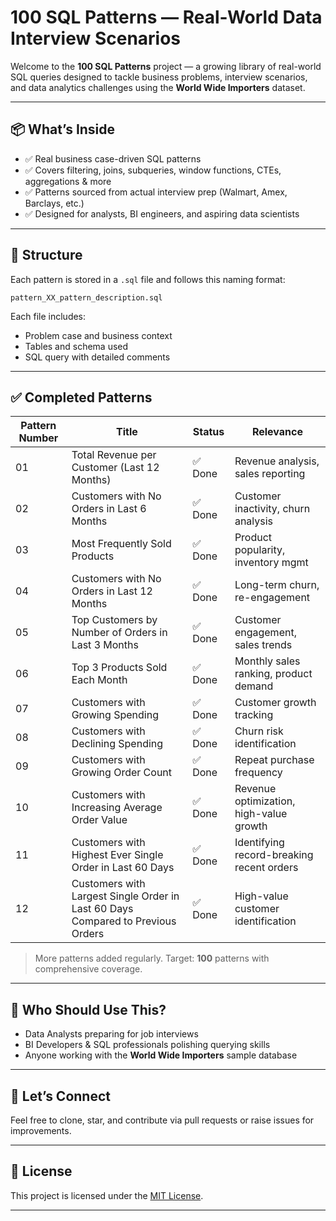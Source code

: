 # 100 SQL Patterns — Real-World Data Interview Scenarios

Welcome to the **100 SQL Patterns** project — a growing library of real-world SQL queries designed to tackle business problems, interview scenarios, and data analytics challenges using the **World Wide Importers** dataset.

---

## 📦 What’s Inside

- ✅ Real business case-driven SQL patterns  
- ✅ Covers filtering, joins, subqueries, window functions, CTEs, aggregations & more  
- ✅ Patterns sourced from actual interview prep (Walmart, Amex, Barclays, etc.)  
- ✅ Designed for analysts, BI engineers, and aspiring data scientists  

---

## 📂 Structure

Each pattern is stored in a `.sql` file and follows this naming format:

`pattern_XX_pattern_description.sql`

Each file includes:  
- Problem case and business context  
- Tables and schema used  
- SQL query with detailed comments  

---

## ✅ Completed Patterns

| Pattern Number | Title                                              | Status  | Relevance                            |
|----------------|----------------------------------------------------|---------|------------------------------------|
| 01             | Total Revenue per Customer (Last 12 Months)        | ✅ Done | Revenue analysis, sales reporting  |
| 02             | Customers with No Orders in Last 6 Months          | ✅ Done | Customer inactivity, churn analysis|
| 03             | Most Frequently Sold Products                      | ✅ Done | Product popularity, inventory mgmt |
| 04             | Customers with No Orders in Last 12 Months         | ✅ Done | Long-term churn, re-engagement     |
| 05             | Top Customers by Number of Orders in Last 3 Months | ✅ Done | Customer engagement, sales trends  |
| 06             | Top 3 Products Sold Each Month                     | ✅ Done | Monthly sales ranking, product demand|
| 07             | Customers with Growing Spending                    | ✅ Done | Customer growth tracking            |
| 08             | Customers with Declining Spending                  | ✅ Done | Churn risk identification           |
| 09             | Customers with Growing Order Count                 | ✅ Done | Repeat purchase frequency           |
| 10             | Customers with Increasing Average Order Value      | ✅ Done | Revenue optimization, high-value growth |
| 11             | Customers with Highest Ever Single Order in Last 60 Days | ✅ Done | Identifying record-breaking recent orders |
| 12             | Customers with Largest Single Order in Last 60 Days Compared to Previous Orders | ✅ Done | High-value customer identification ||

> More patterns added regularly. Target: **100** patterns with comprehensive coverage.

---

## 🧠 Who Should Use This?

- Data Analysts preparing for job interviews  
- BI Developers & SQL professionals polishing querying skills  
- Anyone working with the **World Wide Importers** sample database  

---

## 💬 Let’s Connect

Feel free to clone, star, and contribute via pull requests or raise issues for improvements.

---

## 📜 License

This project is licensed under the [MIT License](LICENSE).

---
